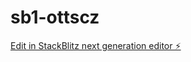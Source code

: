 # sb1-ottscz

[Edit in StackBlitz next generation editor ⚡️](https://stackblitz.com/~/github.com/Mostafa12542/sb1-ottscz)